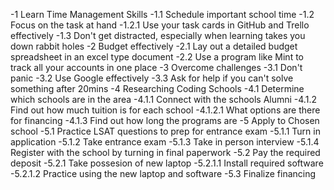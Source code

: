 -1 Learn Time Management Skills
	-1.1 Schedule important school time
	-1.2 Focus on the task at hand
		-1.2.1 Use your task cards in GitHub and Trello effectively
	-1.3 Don't get distracted, especially when learning takes you down rabbit holes
-2 Budget effectively
	-2.1 Lay out a detailed budget spreadsheet in an excel type document
	-2.2 Use a program like Mint to track all your accounts in one place
-3 Overcome challenges
	-3.1 Don't panic
	-3.2 Use Google effectively
	-3.3 Ask for help if you can't solve something after 20mins
-4 Researching Coding Schools
	-4.1 Determine which schools are in the area
		-4.1.1 Connect with the schools Alumni
		-4.1.2 Find out how much tuition is for each school
			-4.1.2.1 What options are there for financing
		-4.1.3 Find out how long the programs are
-5 Apply to Chosen school
	-5.1 Practice LSAT questions to prep for entrance exam
		-5.1.1 Turn in application
		-5.1.2 Take entrance exam
		-5.1.3 Take in person interview
		-5.1.4 Register with the school by turning in final paperwork
	-5.2 Pay the required deposit
		-5.2.1 Take possesion of new laptop	
			-5.2.1.1 Install required software
			-5.2.1.2 Practice using the new laptop and software
	-5.3 Finalize financing
